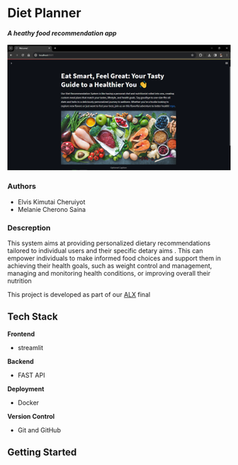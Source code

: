 # Diet Planner
#### *A heathy food recommendation app*
![](./Streamlit_Frontend\ImageFinder/site.png)

### Authors
- Elvis Kimutai Cheruiyot
- Melanie Cherono Saina

### Descreption
This system aims at providing personalized dietary recommendations tailored to individual users and their specific detary aims . This can empower individuals to make informed food choices and support them in achieving their health goals, such as weight control and management, managing and monitoring health conditions, or improving overall their nutrition

This project is developed as part of our <a href="https://www.alxafrica.com/" target="_blank">ALX</a> final 

## Tech Stack
**Frontend**
- streamlit

**Backend**
- FAST API

**Deployment**
- Docker

**Version Control**
- Git and GitHub

## Getting Started
